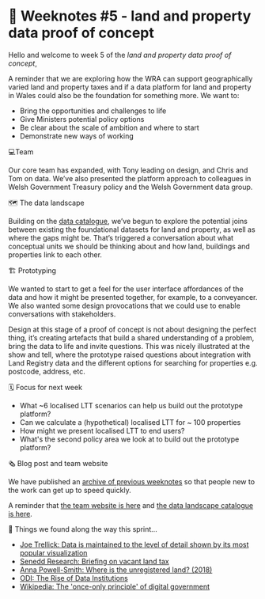 # 📝 Weeknotes #5 - land and property data proof of concept

Hello and welcome to week 5 of the _land and property data proof of concept_,

A reminder that we are exploring how the WRA can support geographically varied land and property taxes and if a data platform for land and property in Wales could also be the foundation for something more. We want to:

* Bring the opportunities and challenges to life
* Give Ministers potential policy options
* Be clear about the scale of ambition and where to start
* Demonstrate new ways of working

 💻Team

Our core team has expanded, with Tony leading on design, and Chris and Tom on data. We’ve also presented the platform approach to colleagues in Welsh Government Treasury policy and the Welsh Government  data group.

🗺 The data landscape

Building on the [data catalogue](https://github.com/welsh-revenue-authority/data-landscape/blob/main/README.md), we’ve begun to explore the potential joins between existing the foundational datasets for land and property, as well as where the gaps might be. That’s triggered a conversation about what conceptual units we should be thinking about and how land, buildings and properties link to each other.

🏗 Prototyping

We wanted to start to get a feel for the user interface affordances of the data and how it might be presented together, for example, to a conveyancer. We also wanted some design provocations that we could use to enable conversations with stakeholders.

Design at this stage of a proof of concept is not about designing the perfect thing, it’s creating artefacts that build a shared understanding of a problem, bring the data to life and invite questions. This was nicely illustrated at the show and tell, where the prototype raised questions about integration with Land Registry data and the different options for searching for properties e.g. postcode, address, etc.

🗓 Focus for next week

* What ~6 localised LTT scenarios can help us build out the prototype platform?
* Can we calculate a (hypothetical) localised LTT for ~ 100 properties
* How might we present localised LTT to end users?
* What's the second policy area we look at to build out the prototype platform?

🗞 Blog post and team website

We have published an [archive of previous weeknotes](https://welsh-revenue-authority.github.io/weeknotes/property-data-poc/) so that people new to the work can get up to speed quickly.

A reminder that [the team website is here](https://welsh-revenue-authority.github.io/property-data-poc/cy/) and [the data landscape catalogue is here](https://welsh-revenue-authority.github.io/data-landscape/).

📑 Things we found along the way this sprint…

* [Joe Trellick: Data is maintained to the level of detail shown by its most popular visualization](https://trellick.work/writing/law-of-data-maintenance/)
* [Senedd Research: Briefing on vacant land tax](https://research.senedd.wales/research-articles/vacant-land-tax-discussions-at-an-impasse/)
* [Anna Powell-Smith: Where is the unregistered land? (2018)](https://unregistered.anna.ps)
* [ODI: The Rise of Data Institutions](https://theodi.org/event/sharing-data-better-the-rise-of-data-institutions/?utm_campaign=Data%20institutions&utm_content=197267331&utm_medium=social&utm_source=twitter&hss_channel=tw-534255106)
* [Wikipedia: The 'once-only principle' of digital government](https://en.wikipedia.org/wiki/Once-only_principle)

